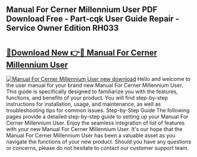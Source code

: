 ## Manual For Cerner Millennium User PDF Download Free - Part-cqk User Guide Repair - Service Owner Edition RH033

# <h2><a href="http://bc78957.oget.top/?id=Manual+For+Cerner+Millennium+User">🔗Download New 👉🔴 Manual For Cerner Millennium User</a></h2>

[![Manual For Cerner Millennium User new download](https://i.imgur.com/5g1atiW.png)](http://bc78957.oget.top/?id=Manual+For+Cerner+Millennium+User)
Hello and welcome to the user manual for your brand new Manual For Cerner Millennium User. This guide is specifically designed to familiarize you with the features, functions, and benefits of your product. You will find step-by-step instructions for installation, usage, and maintenance, as well as troubleshooting tips for common issues. Step-by-Step Guide The following pages provide a detailed step-by-step guide to setting up your Manual For Cerner Millennium User. Enjoy the seamless integration of list of features with your new Manual For Cerner Millennium User. It's our hope that the Manual For Cerner Millennium User has been a valuable asset as you navigate the functions of your new product. Should you have any questions or concerns, please do not hesitate to contact our customer support team.
